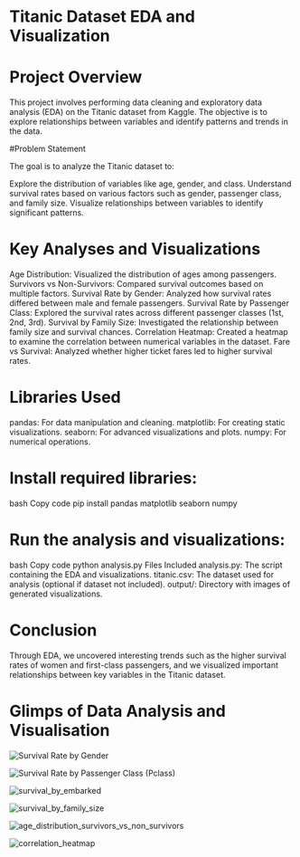 # Titanic Dataset EDA and Visualization

# Project Overview

This project involves performing data cleaning and exploratory data analysis (EDA) on the Titanic dataset from Kaggle. The objective is to explore relationships between variables and identify patterns and trends in the data.

#Problem Statement

The goal is to analyze the Titanic dataset to:

Explore the distribution of variables like age, gender, and class.
Understand survival rates based on various factors such as gender, passenger class, and family size.
Visualize relationships between variables to identify significant patterns.

# Key Analyses and Visualizations
Age Distribution: Visualized the distribution of ages among passengers.
Survivors vs Non-Survivors: Compared survival outcomes based on multiple factors.
Survival Rate by Gender: Analyzed how survival rates differed between male and female passengers.
Survival Rate by Passenger Class: Explored the survival rates across different passenger classes (1st, 2nd, 3rd).
Survival by Family Size: Investigated the relationship between family size and survival chances.
Correlation Heatmap: Created a heatmap to examine the correlation between numerical variables in the dataset.
Fare vs Survival: Analyzed whether higher ticket fares led to higher survival rates.

# Libraries Used
pandas: For data manipulation and cleaning.
matplotlib: For creating static visualizations.
seaborn: For advanced visualizations and plots.
numpy: For numerical operations.

# Install required libraries:
bash
Copy code
pip install pandas matplotlib seaborn numpy

# Run the analysis and visualizations:
bash
Copy code
python analysis.py
Files Included
analysis.py: The script containing the EDA and visualizations.
titanic.csv: The dataset used for analysis (optional if dataset not included).
output/: Directory with images of generated visualizations.

# Conclusion
Through EDA, we uncovered interesting trends such as the higher survival rates of women and first-class passengers, and we visualized important relationships between key variables in the Titanic dataset.

# Glimps of Data Analysis and Visualisation 

![Survival Rate by Gender](https://github.com/user-attachments/assets/8447e980-efaf-4634-868e-9ba9f9c56710)

![Survival Rate by Passenger Class (Pclass)](https://github.com/user-attachments/assets/5d6b86b3-b3f0-4c76-b598-4f658559dfab)

![survival_by_embarked](https://github.com/user-attachments/assets/44967f77-43c0-446c-bd9a-f4a905ec6710)

![survival_by_family_size](https://github.com/user-attachments/assets/ca71bd8a-1755-4d87-9670-793f07691720)

![age_distribution_survivors_vs_non_survivors](https://github.com/user-attachments/assets/0471e511-21df-4a49-9ba8-8851d557cb09)

![correlation_heatmap](https://github.com/user-attachments/assets/06cf0a8a-16db-41c9-888c-b8ac8dc355ae)

